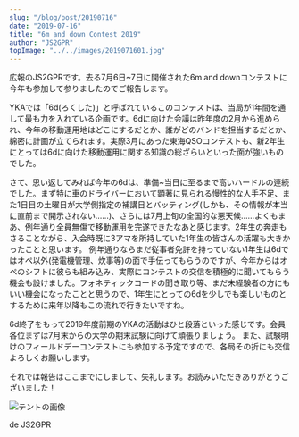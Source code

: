 ```yaml
---
slug: "/blog/post/20190716"
date: "2019-07-16"
title: "6m and down Contest 2019"
author: "JS2GPR"
topImage: "../../images/2019071601.jpg"
---
```


広報のJS2GPRです。去る7月6日~7日に開催された6m and downコンテストに今年も参加して参りましたのでご報告します。

YKAでは「6d(ろくした)」と呼ばれているこのコンテストは、当局が1年間を通して最も力を入れている企画です。6dに向けた会議は昨年度の2月から進められ、今年の移動運用地はどこにするだとか、誰がどのバンドを担当するだとか、綿密に計画が立てられます。実際3月にあった東海QSOコンテストも、新2年生にとっては6dに向けた移動運用に関する知識の総ざらいといった面が強いものでした。

さて、思い返してみれば今年の6dは、準備~当日に至るまで高いハードルの連続でした。まず特に車のドライバーにおいて顕著に見られる慢性的な人手不足、また1日目の土曜日が大学側指定の補講日とバッティング(しかも、その情報が本当に直前まで開示されない……)、さらには7月上旬の全国的な悪天候……よくもまあ、例年通り全員無傷で移動運用を完遂できたなあと感じます。2年生の奔走もさることながら、入会時既に3アマを所持していた1年生の皆さんの活躍も大きかったことと思います。
例年通りならまだ従事者免許を持っていない1年生は6dではオペ以外(発電機管理、炊事等)の面で手伝ってもらうのですが、今年からはオペのシフトに彼らも組み込み、実際にコンテストの交信を積極的に聞いてもらう機会も設けました。フォネティックコードの聞き取り等、まだ未経験者の方にもいい機会になったことと思うので、1年生にとっての6dを少しでも楽しいものとするために来年以降もこの流れで行きたいですね。

6d終了をもって2019年度前期のYKAの活動はひと段落といった感じです。会員各位まずは7月末からの大学の期末試験に向けて頑張りましょう。
また、試験明けのフィールドデーコンテストにも参加する予定ですので、各局その折にも交信よろしくお願いします。

それでは報告はここまでにしまして、失礼します。お読みいただきありがとうございました！

![テントの画像](../../images/2019071602.jpg)

de JS2GPR